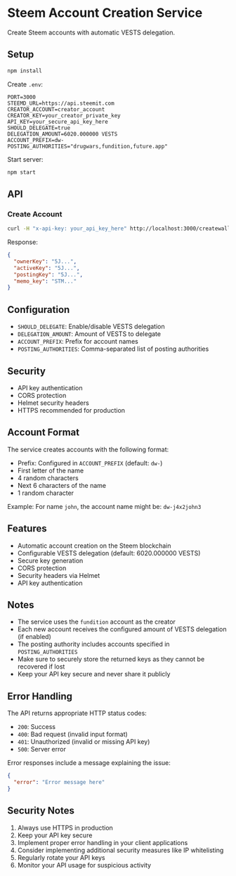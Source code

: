 # Steem Account Creation Service

Create Steem accounts with automatic VESTS delegation.

## Setup

```bash
npm install
```

Create `.env`:
```env
PORT=3000
STEEMD_URL=https://api.steemit.com
CREATOR_ACCOUNT=creator_account
CREATOR_KEY=your_creator_private_key
API_KEY=your_secure_api_key_here
SHOULD_DELEGATE=true
DELEGATION_AMOUNT=6020.000000 VESTS
ACCOUNT_PREFIX=dw-
POSTING_AUTHORITIES="drugwars,fundition,future.app"
```

Start server:
```bash
npm start
```

## API

### Create Account
```bash
curl -H "x-api-key: your_api_key_here" http://localhost:3000/createwallet/username
```

Response:
```json
{
  "ownerKey": "5J...",
  "activeKey": "5J...",
  "postingKey": "5J...",
  "memo_key": "STM..."
}
```

## Configuration

- `SHOULD_DELEGATE`: Enable/disable VESTS delegation
- `DELEGATION_AMOUNT`: Amount of VESTS to delegate
- `ACCOUNT_PREFIX`: Prefix for account names
- `POSTING_AUTHORITIES`: Comma-separated list of posting authorities

## Security

- API key authentication
- CORS protection
- Helmet security headers
- HTTPS recommended for production

## Account Format

The service creates accounts with the following format:
- Prefix: Configured in `ACCOUNT_PREFIX` (default: `dw-`)
- First letter of the name
- 4 random characters
- Next 6 characters of the name
- 1 random character

Example: For name `john`, the account name might be: `dw-j4x2john3`

## Features

- Automatic account creation on the Steem blockchain
- Configurable VESTS delegation (default: 6020.000000 VESTS)
- Secure key generation
- CORS protection
- Security headers via Helmet
- API key authentication

## Notes

- The service uses the `fundition` account as the creator
- Each new account receives the configured amount of VESTS delegation (if enabled)
- The posting authority includes accounts specified in `POSTING_AUTHORITIES`
- Make sure to securely store the returned keys as they cannot be recovered if lost
- Keep your API key secure and never share it publicly

## Error Handling

The API returns appropriate HTTP status codes:

- `200`: Success
- `400`: Bad request (invalid input format)
- `401`: Unauthorized (invalid or missing API key)
- `500`: Server error

Error responses include a message explaining the issue:
```json
{
  "error": "Error message here"
}
```

## Security Notes

1. Always use HTTPS in production
2. Keep your API key secure
3. Implement proper error handling in your client applications
4. Consider implementing additional security measures like IP whitelisting
5. Regularly rotate your API keys
6. Monitor your API usage for suspicious activity 